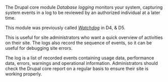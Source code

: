 The Drupal core module _Database logging_ monitors your system, capturing system events in a log to be reviewed by an authorized individual at a later time.

This module was previously called _[Watchdog](/documentation/modules/watchdog)_ in D4, & D5.

This is useful for site administrators who want a quick overview of activities on their site. The logs also record the sequence of events, so it can be useful for debugging site errors.

The log is a list of recorded events containing usage data, performance data, errors, warnings and operational information. Administrators should check the Drupal core report on a regular basis to ensure their site is working properly.